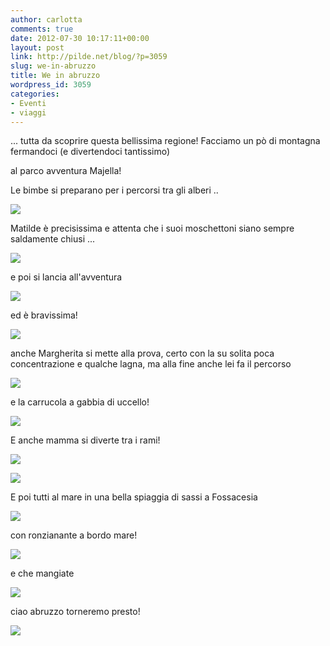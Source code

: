 ```yaml
---
author: carlotta
comments: true
date: 2012-07-30 10:17:11+00:00
layout: post
link: http://pilde.net/blog/?p=3059
slug: we-in-abruzzo
title: We in abruzzo
wordpress_id: 3059
categories:
- Eventi
- viaggi
---
```


... tutta da scoprire questa bellissima regione! Facciamo un pò di montagna fermandoci (e divertendoci tantissimo)


 al parco avventura Majella!

Le bimbe si preparano per i percorsi tra gli alberi ..

![]({{baseurl}}/uploads/2012/07/imbracatura.jpg)




Matilde è precisissima e attenta che i suoi moschettoni siano sempre saldamente chiusi ...

![]({{baseurl}}/uploads/2012/07/moschettoni.jpg)




e poi si lancia all'avventura

![]({{baseurl}}/uploads/2012/07/mati_avv1.jpg)




ed è bravissima!

![]({{baseurl}}/uploads/2012/07/mati_avv2.jpg)




anche Margherita si mette alla prova, certo con la su solita poca concentrazione e qualche lagna, ma alla fine anche lei fa il percorso

![]({{baseurl}}/uploads/2012/07/marghe_avv1.jpg)




e la carrucola a gabbia di uccello!

![]({{baseurl}}/uploads/2012/07/marghe_avv2.jpg)




E anche mamma si diverte tra i rami!

![]({{baseurl}}/uploads/2012/07/mamish_avv1.jpg)




![]({{baseurl}}/uploads/2012/07/mamish_avv2.jpg)




E poi tutti al mare in una bella spiaggia di sassi a Fossacesia

![]({{baseurl}}/uploads/2012/07/mare_fossacesia.jpg)




con ronzianante a bordo mare!

![]({{baseurl}}/uploads/2012/07/ronzi.jpg)




e che mangiate

![]({{baseurl}}/uploads/2012/07/pastasciuttara.jpg)




ciao abruzzo torneremo presto!

![]({{baseurl}}/uploads/2012/07/mare_fossacesia2.jpg)



